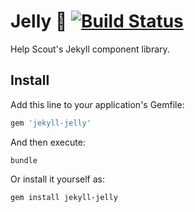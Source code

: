 # Jelly 🍥 [![Build Status](https://travis-ci.org/helpscout/jekyll-jelly.svg?branch=master)](https://travis-ci.org/helpscout/jekyll-jelly)

Help Scout's Jekyll component library.


## Install

Add this line to your application's Gemfile:

```ruby
gem 'jekyll-jelly'
```

And then execute:
```
bundle
```

Or install it yourself as:
```
gem install jekyll-jelly
```
